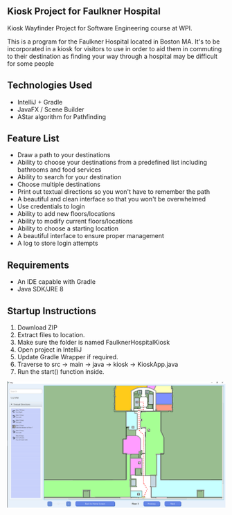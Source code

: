 ## Kiosk Project for Faulkner Hospital

Kiosk Wayfinder Project for Software Engineering course at WPI.

This is a program for the Faulkner Hospital located in Boston MA. It's to be incorporated in a kiosk for visitors to use in order to aid them in commuting to their destination as finding your way through a hospital may be difficult for some people

Technologies Used
---
- IntelliJ + Gradle
- JavaFX / Scene Builder
- AStar algorithm for Pathfinding

Feature List
---
- Draw a path to your destinations
- Ability to choose your destinations from a predefined list including bathrooms and food services
- Ability to search for your destination
- Choose multiple destinations
- Print out textual directions so you won't have to remember the path
- A beautiful and clean interface so that you won't be overwhelmed
- Use credentials to login
- Ability to add new floors/locations
- Ability to modify current floors/locations
- Ability to choose a starting location
- A beautiful interface to ensure proper management
- A log to store login attempts

Requirements
---
- An IDE capable with Gradle
- Java SDK/JRE 8

Startup Instructions
---
1) Download ZIP
2) Extract files to location.
3) Make sure the folder is named FaulknerHospitalKiosk
4) Open project in IntelliJ
5) Update Gradle Wrapper if required.
6) Traverse to src -> main -> java -> kiosk -> KioskApp.java
7) Run the start() function inside.

![Example of Movement](resources/screenshots/map.PNG)
